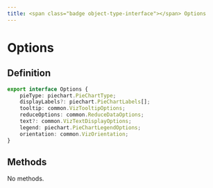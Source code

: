 ```yaml
---
title: <span class="badge object-type-interface"></span> Options
---
```

# <span class="badge object-type-interface"></span> Options

## Definition

```typescript
export interface Options {
	pieType: piechart.PieChartType;
	displayLabels?: piechart.PieChartLabels[];
	tooltip: common.VizTooltipOptions;
	reduceOptions: common.ReduceDataOptions;
	text?: common.VizTextDisplayOptions;
	legend: piechart.PieChartLegendOptions;
	orientation: common.VizOrientation;
}

```
## Methods

No methods.

